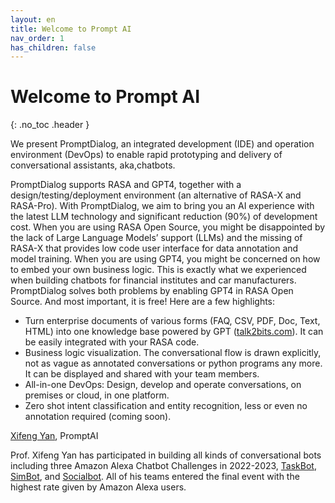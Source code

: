 ```yaml
---
layout: en
title: Welcome to Prompt AI
nav_order: 1
has_children: false
---
```

# Welcome to Prompt AI
{: .no_toc .header }

We present PromptDialog, an integrated development (IDE) and operation environment (DevOps) to enable rapid prototyping and delivery of conversational assistants, aka,chatbots. 

PromptDialog supports RASA and GPT4, together with a design/testing/deployment environment (an alternative of RASA-X and RASA-Pro).  With PromptDialog, we aim to bring you an AI experience with the latest LLM technology and significant reduction (90%) of development cost.
When you are using RASA Open Source, you might be disappointed by the lack of Large Language Models’ support (LLMs) and the missing of RASA-X that provides low code user interface for data annotation and model training.  When you are using GPT4, you might be concerned on how to embed your own business logic.  This is exactly what we experienced when building chatbots for financial institutes and car manufacturers.   PromptDialog solves both problems by enabling GPT4 in RASA Open Source.    And most important, it is free!  Here are a few highlights:
* Turn enterprise documents of various forms (FAQ, CSV, PDF, Doc, Text, HTML) into one knowledge base powered by GPT ([talk2bits.com](https://talk2bits.com)).  It can be easily integrated with your RASA code. 
* Business logic visualization.  The conversational flow is drawn explicitly, not as vague as annotated conversations or python programs any more.  It can be displayed and shared with your team members.
* All-in-one DevOps: Design, develop and operate conversations, on premises or cloud, in one platform.
* Zero shot intent classification and entity recognition, less or even no annotation required (coming soon). 

[Xifeng Yan](https://sites.cs.ucsb.edu/~xyan/),  PromptAI

Prof. Xifeng Yan has participated in building all kinds of conversational bots including three Amazon Alexa Chatbot Challenges in 2022-2023, [TaskBot](https://www.amazon.science/academic-engagements/amazon-launches-new-alexa-prize-taskbot-challenge), [SimBot](https://www.amazon.science/alexa-prize/simbot-challenge), and [Socialbot](https://www.amazon.science/alexa-prize/socialbot-grand-challenge/2022). All of his teams entered the final event with the highest rate given by Amazon Alexa users. 
